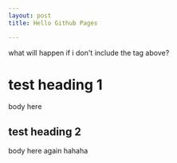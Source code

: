 ```yaml
---
layout: post
title: Hello Github Pages

---
```

what will happen if i don't include the tag above?

# test heading 1
body here

## test heading 2
body here again
hahaha